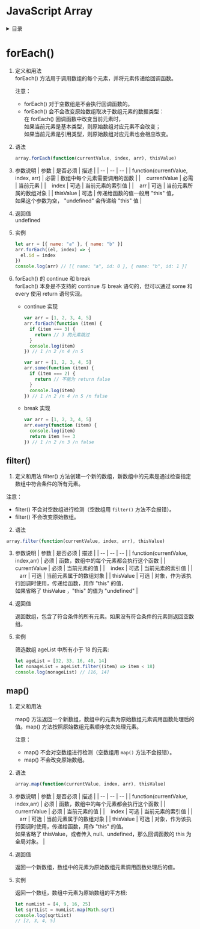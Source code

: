 # JavaScript Array

<!-- markdown="1" is required for GitHub Pages to render the TOC properly. -->
<details markdown="1">
  <summary>目录</summary>

- [forEach()](#forEach)
- [filter()](#filter)
- [map()](#map)
</details>

# forEach()

1. 定义和用法  
    forEach() 方法用于调用数组的每个元素，并将元素传递给回调函数。

   注意：

   - forEach() 对于空数组是不会执行回调函数的。
   - forEach() 会不会改变原始数组取决于数组元素的数据类型：  
     在 forEach() 回调函数中改变当前元素时，  
     如果当前元素是基本类型，则原始数组对应元素不会改变；  
     如果当前元素是引用类型，则原始数组对应元素也会相应改变。

2. 语法

   ```js
   array.forEach(function(currentValue, index, arr), thisValue)
   ```

3. 参数说明
   | 参数 | 是否必须 | 描述 |
   | -- | -- | -- |
   | function(currentValue, index, arr) | 必需 | 数组中每个元素需要调用的函数 |
   | &nbsp;&nbsp; currentValue | 必需 | 当前元素 |
   | &nbsp;&nbsp; index | 可选 | 当前元素的索引值 |
   | &nbsp;&nbsp; arr | 可选 | 当前元素所属的数组对象 |
   | thisValue | 可选 | 传递给函数的值一般用 "this" 值，<br/>如果这个参数为空， "undefined" 会传递给 "this" 值 |

4. 返回值  
   undefined

5. 实例

   ```js
   let arr = [{ name: "a" }, { name: "b" }]
   arr.forEach((el, index) => {
     el.id = index
   })
   console.log(arr) // [{ name: "a", id: 0 }, { name: "b", id: 1 }]
   ```

6. forEach() 的 continue 和 break  
   forEach() 本身是不支持的 continue 与 break 语句的，但可以通过 some 和 every 使用 return 语句实现。
   - continue 实现
     ```js
     var arr = [1, 2, 3, 4, 5]
     arr.forEach(function (item) {
       if (item === 3) {
         return // 3 的元素跳过
       }
       console.log(item)
     }) // 1 /n 2 /n 4 /n 5
     ```
     ```js
     var arr = [1, 2, 3, 4, 5]
     arr.some(function (item) {
       if (item === 2) {
         return // 不能为 return false
       }
       console.log(item)
     }) // 1 /n 2 /n 4 /n 5 /n false
     ```
   - break 实现
     ```js
     var arr = [1, 2, 3, 4, 5]
     arr.every(function (item) {
       console.log(item)
       return item !== 3
     }) // 1 /n 2 /n 3 /n false
     ```

## filter()

1. 定义和用法
   filter() 方法创建一个新的数组，新数组中的元素是通过检查指定数组中符合条件的所有元素。

注意：

- filter() 不会对空数组进行检测（空数组用 `filter()` 方法不会报错）。
- filter() 不会改变原始数组。

2. 语法

```js
array.filter(function(currentValue, index, arr), thisValue)
```

3. 参数说明
   | 参数 | 是否必须 | 描述 |
   | -- | -- | -- |
   | function(currentValue, index,arr) | 必须 | 函数，数组中的每个元素都会执行这个函数 |
   | &nbsp;&nbsp; currentValue | 必须 | 当前元素的值 |
   | &nbsp;&nbsp; index | 可选 | 当前元素的索引值 |
   | &nbsp;&nbsp; arr | 可选 | 当前元素属于的数组对象 |
   | thisValue | 可选 | 对象，作为该执行回调时使用，传递给函数，用作 "this" 的值，<br/>如果省略了 thisValue ，"this" 的值为 "undefined" |

4. 返回值

   返回数组，包含了符合条件的所有元素。如果没有符合条件的元素则返回空数组。

5. 实例

   筛选数组 ageList 中所有小于 18 的元素:

   ```js
   let ageList = [32, 33, 16, 40, 14]
   let nonageList = ageList.filter((item) => item < 18)
   console.log(nonageList) // [16, 14]
   ```

## map()

1. 定义和用法

   map() 方法返回一个新数组，数组中的元素为原始数组元素调用函数处理后的值。map() 方法按照原始数组元素顺序依次处理元素。

   注意：

   - map() 不会对空数组进行检测（空数组用 `map()` 方法不会报错）。
   - map() 不会改变原始数组。

2. 语法

   ```js
   array.map(function(currentValue, index, arr), thisValue)
   ```

3. 参数说明
   | 参数 | 是否必须 | 描述 |
   | -- | -- | -- |
   | function(currentValue, index,arr) | 必须 | 函数，数组中的每个元素都会执行这个函数 |
   | &nbsp;&nbsp; currentValue | 必须 | 当前元素的值 |
   | &nbsp;&nbsp; index | 可选 | 当前元素的索引值 |
   | &nbsp;&nbsp; arr | 可选 | 当前元素属于的数组对象 |
   | thisValue | 可选 | 对象，作为该执行回调时使用，传递给函数，用作 "this" 的值。<br>如果省略了 thisValue，或者传入 null、undefined，那么回调函数的 this 为全局对象。 |

4. 返回值

   返回一个新数组，数组中的元素为原始数组元素调用函数处理后的值。

5. 实例

   返回一个数组，数组中元素为原始数组的平方根:

   ```js
   let numList = [4, 9, 16, 25]
   let sqrtList = numList.map(Math.sqrt)
   console.log(sqrtList)
   // [2, 3, 4, 5]
   ```
